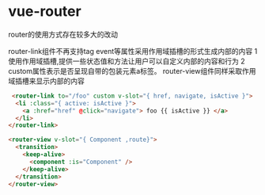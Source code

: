# vue-router
router的使用方式存在较多大的改动

router-link组件不再支持tag  event等属性采用作用域插槽的形式生成内部的内容
1 使用作用域插槽,提供一些状态值和方法让用户可以自定义内部的内容和行为
2 custom属性表示是否呈现自带的包装元素a标签。
router-view组件同样采取作用域插槽来显示内部的内容
```html
 <router-link to="/foo" custom v-slot="{ href, navigate, isActive }">
  <li :class="{ active: isActive }">
    <a :href="href" @click="navigate"> foo {{ isActive }} </a>
  </li>
</router-link>

<router-view v-slot="{ Component ,route}">
  <transition>
    <keep-alive>
      <component :is="Component" />
    </keep-alive>
  </transition>
</router-view>
```